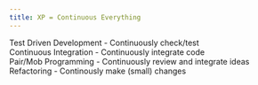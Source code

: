 ```yaml
---
title: XP = Continuous Everything
---
```


Test Driven Development - Continuously check/test  
Continuous Integration - Continuously integrate code  
Pair/Mob Programming - Continuously review and integrate ideas  
Refactoring - Continously make (small) changes
